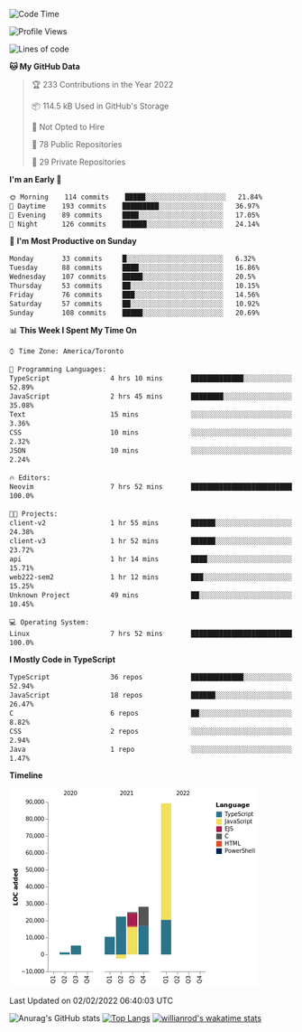 <!--START_SECTION:waka-->
![Code Time](http://img.shields.io/badge/Code%20Time-137%20hrs%203%20mins-blue)

![Profile Views](http://img.shields.io/badge/Profile%20Views-25-blue)

![Lines of code](https://img.shields.io/badge/From%20Hello%20World%20I%27ve%20Written-179%20Thousand%20lines%20of%20code-blue)

**🐱 My GitHub Data** 

> 🏆 233 Contributions in the Year 2022
 > 
> 📦 114.5 kB Used in GitHub's Storage 
 > 
> 🚫 Not Opted to Hire
 > 
> 📜 78 Public Repositories 
 > 
> 🔑 29 Private Repositories  
 > 
**I'm an Early 🐤** 

```text
🌞 Morning    114 commits    █████░░░░░░░░░░░░░░░░░░░░   21.84% 
🌆 Daytime    193 commits    █████████░░░░░░░░░░░░░░░░   36.97% 
🌃 Evening    89 commits     ████░░░░░░░░░░░░░░░░░░░░░   17.05% 
🌙 Night      126 commits    ██████░░░░░░░░░░░░░░░░░░░   24.14%

```
📅 **I'm Most Productive on Sunday** 

```text
Monday       33 commits     █░░░░░░░░░░░░░░░░░░░░░░░░   6.32% 
Tuesday      88 commits     ████░░░░░░░░░░░░░░░░░░░░░   16.86% 
Wednesday    107 commits    █████░░░░░░░░░░░░░░░░░░░░   20.5% 
Thursday     53 commits     ██░░░░░░░░░░░░░░░░░░░░░░░   10.15% 
Friday       76 commits     ███░░░░░░░░░░░░░░░░░░░░░░   14.56% 
Saturday     57 commits     ██░░░░░░░░░░░░░░░░░░░░░░░   10.92% 
Sunday       108 commits    █████░░░░░░░░░░░░░░░░░░░░   20.69%

```


📊 **This Week I Spent My Time On** 

```text
⌚︎ Time Zone: America/Toronto

💬 Programming Languages: 
TypeScript               4 hrs 10 mins       █████████████░░░░░░░░░░░░   52.89% 
JavaScript               2 hrs 45 mins       ████████░░░░░░░░░░░░░░░░░   35.08% 
Text                     15 mins             ░░░░░░░░░░░░░░░░░░░░░░░░░   3.36% 
CSS                      10 mins             ░░░░░░░░░░░░░░░░░░░░░░░░░   2.32% 
JSON                     10 mins             ░░░░░░░░░░░░░░░░░░░░░░░░░   2.24%

🔥 Editors: 
Neovim                   7 hrs 52 mins       █████████████████████████   100.0%

🐱‍💻 Projects: 
client-v2                1 hr 55 mins        ██████░░░░░░░░░░░░░░░░░░░   24.38% 
client-v3                1 hr 52 mins        ██████░░░░░░░░░░░░░░░░░░░   23.72% 
api                      1 hr 14 mins        ████░░░░░░░░░░░░░░░░░░░░░   15.71% 
web222-sem2              1 hr 12 mins        ███░░░░░░░░░░░░░░░░░░░░░░   15.25% 
Unknown Project          49 mins             ██░░░░░░░░░░░░░░░░░░░░░░░   10.45%

💻 Operating System: 
Linux                    7 hrs 52 mins       █████████████████████████   100.0%

```

**I Mostly Code in TypeScript** 

```text
TypeScript               36 repos            █████████████░░░░░░░░░░░░   52.94% 
JavaScript               18 repos            ██████░░░░░░░░░░░░░░░░░░░   26.47% 
C                        6 repos             ██░░░░░░░░░░░░░░░░░░░░░░░   8.82% 
CSS                      2 repos             ░░░░░░░░░░░░░░░░░░░░░░░░░   2.94% 
Java                     1 repo              ░░░░░░░░░░░░░░░░░░░░░░░░░   1.47%

```


**Timeline**

![Chart not found](https://raw.githubusercontent.com/wise-introvert/wise-introvert/master/charts/bar_graph.png) 


 Last Updated on 02/02/2022 06:40:03 UTC
<!--END_SECTION:waka-->

![Anurag's GitHub stats](https://github-readme-stats.vercel.app/api?username=wise-introvert&count_private=true&show_icons=true)
[![Top Langs](https://github-readme-stats.vercel.app/api/top-langs/?username=wise-introvert&langs_count=10)](https://github.com/anuraghazra/github-readme-stats)
[![willianrod's wakatime stats](https://github-readme-stats.vercel.app/api/wakatime?username=wiseintrovert)](https://github.com/anuraghazra/github-readme-stats)
